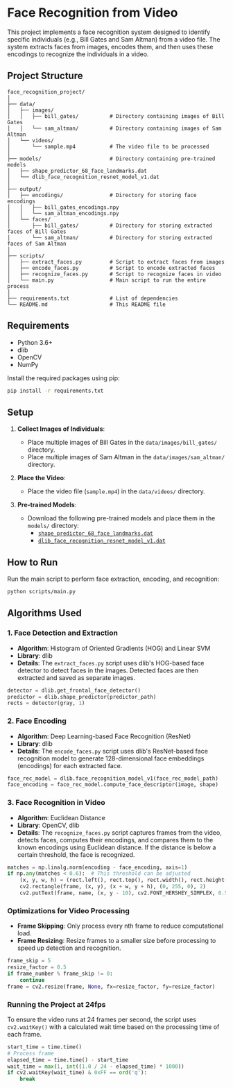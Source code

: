 # Face Recognition from Video

This project implements a face recognition system designed to identify specific individuals (e.g., Bill Gates and Sam Altman) from a video file. The system extracts faces from images, encodes them, and then uses these encodings to recognize the individuals in a video.

## Project Structure

```
face_recognition_project/
│
├── data/
│   ├── images/
│   │   ├── bill_gates/          # Directory containing images of Bill Gates
│   │   └── sam_altman/          # Directory containing images of Sam Altman
│   └── videos/
│       └── sample.mp4           # The video file to be processed
│
├── models/                      # Directory containing pre-trained models
│   ├── shape_predictor_68_face_landmarks.dat
│   └── dlib_face_recognition_resnet_model_v1.dat
│
├── output/
│   ├── encodings/               # Directory for storing face encodings
│   │   ├── bill_gates_encodings.npy
│   │   └── sam_altman_encodings.npy
│   └── faces/
│       ├── bill_gates/          # Directory for storing extracted faces of Bill Gates
│       └── sam_altman/          # Directory for storing extracted faces of Sam Altman
│
├── scripts/
│   ├── extract_faces.py         # Script to extract faces from images
│   ├── encode_faces.py          # Script to encode extracted faces
│   ├── recognize_faces.py       # Script to recognize faces in video
│   └── main.py                  # Main script to run the entire process
│
├── requirements.txt             # List of dependencies
└── README.md                    # This README file
```

## Requirements

- Python 3.6+
- dlib
- OpenCV
- NumPy

Install the required packages using pip:

```bash
pip install -r requirements.txt
```

## Setup

1. **Collect Images of Individuals**:
   - Place multiple images of Bill Gates in the `data/images/bill_gates/` directory.
   - Place multiple images of Sam Altman in the `data/images/sam_altman/` directory.

2. **Place the Video**:
   - Place the video file (`sample.mp4`) in the `data/videos/` directory.

3. **Pre-trained Models**:
   - Download the following pre-trained models and place them in the `models/` directory:
     - [`shape_predictor_68_face_landmarks.dat`](http://dlib.net/files/shape_predictor_68_face_landmarks.dat.bz2)
     - [`dlib_face_recognition_resnet_model_v1.dat`](http://dlib.net/files/dlib_face_recognition_resnet_model_v1.dat.bz2)

## How to Run

Run the main script to perform face extraction, encoding, and recognition:

```bash
python scripts/main.py
```

## Algorithms Used

### 1. Face Detection and Extraction

- **Algorithm**: Histogram of Oriented Gradients (HOG) and Linear SVM
- **Library**: dlib
- **Details**: The `extract_faces.py` script uses dlib's HOG-based face detector to detect faces in the images. Detected faces are then extracted and saved as separate images.

```python
detector = dlib.get_frontal_face_detector()
predictor = dlib.shape_predictor(predictor_path)
rects = detector(gray, 1)
```

### 2. Face Encoding

- **Algorithm**: Deep Learning-based Face Recognition (ResNet)
- **Library**: dlib
- **Details**: The `encode_faces.py` script uses dlib's ResNet-based face recognition model to generate 128-dimensional face embeddings (encodings) for each extracted face.

```python
face_rec_model = dlib.face_recognition_model_v1(face_rec_model_path)
face_encoding = face_rec_model.compute_face_descriptor(image, shape)
```

### 3. Face Recognition in Video

- **Algorithm**: Euclidean Distance
- **Library**: OpenCV, dlib
- **Details**: The `recognize_faces.py` script captures frames from the video, detects faces, computes their encodings, and compares them to the known encodings using Euclidean distance. If the distance is below a certain threshold, the face is recognized.

```python
matches = np.linalg.norm(encoding - face_encoding, axis=1)
if np.any(matches < 0.6):  # This threshold can be adjusted
    (x, y, w, h) = (rect.left(), rect.top(), rect.width(), rect.height())
    cv2.rectangle(frame, (x, y), (x + w, y + h), (0, 255, 0), 2)
    cv2.putText(frame, name, (x, y - 10), cv2.FONT_HERSHEY_SIMPLEX, 0.5, (0, 255, 0), 2)
```

### Optimizations for Video Processing

- **Frame Skipping**: Only process every nth frame to reduce computational load.
- **Frame Resizing**: Resize frames to a smaller size before processing to speed up detection and recognition.

```python
frame_skip = 5
resize_factor = 0.5
if frame_number % frame_skip != 0:
    continue
frame = cv2.resize(frame, None, fx=resize_factor, fy=resize_factor)
```

### Running the Project at 24fps

To ensure the video runs at 24 frames per second, the script uses `cv2.waitKey()` with a calculated wait time based on the processing time of each frame.

```python
start_time = time.time()
# Process frame
elapsed_time = time.time() - start_time
wait_time = max(1, int((1.0 / 24 - elapsed_time) * 1000))
if cv2.waitKey(wait_time) & 0xFF == ord('q'):
    break
```
